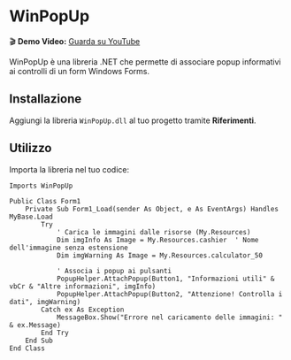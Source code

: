 # WinPopUp

🎬 **Demo Video:** [Guarda su YouTube](https://youtu.be/8SuFmr6Mpes)

WinPopUp è una libreria .NET che permette di associare popup informativi ai controlli di un form Windows Forms.

## Installazione
Aggiungi la libreria `WinPopUp.dll` al tuo progetto tramite **Riferimenti**.

## Utilizzo
Importa la libreria nel tuo codice:

```vbnet
Imports WinPopUp

Public Class Form1
    Private Sub Form1_Load(sender As Object, e As EventArgs) Handles MyBase.Load
        Try
            ' Carica le immagini dalle risorse (My.Resources)
            Dim imgInfo As Image = My.Resources.cashier  ' Nome dell'immagine senza estensione
            Dim imgWarning As Image = My.Resources.calculator_50

            ' Associa i popup ai pulsanti
            PopupHelper.AttachPopup(Button1, "Informazioni utili" & vbCr & "Altre informazioni", imgInfo)
            PopupHelper.AttachPopup(Button2, "Attenzione! Controlla i dati", imgWarning)
        Catch ex As Exception
            MessageBox.Show("Errore nel caricamento delle immagini: " & ex.Message)
        End Try
    End Sub
End Class
